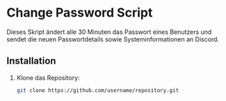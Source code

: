 # Change Password Script

Dieses Skript ändert alle 30 Minuten das Passwort eines Benutzers und sendet die neuen Passwortdetails sowie Systeminformationen an Discord.

## Installation

1. Klone das Repository:
   ```bash
   git clone https://github.com/username/repository.git
